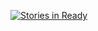 [![Stories in Ready](https://badge.waffle.io/dane-johnson/mulberry.svg?label=ready&title=Ready)](http://waffle.io/dane-johnson/mulberry)
